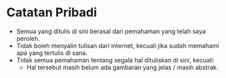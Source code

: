 # Catatan Pribadi
- Semua yang ditulis di sini berasal dari pemahaman yang telah saya peroleh.
- Tidak boleh menyalin tulisan dari internet, kecuali jika sudah memahami apa yang tertulis di sana.
- Tidak semua pemahaman tentang segala hal dituliskan di sini, kecuali:
  - Hal tersebut masih belum ada gambaran yang jelas / masih abstrak.

